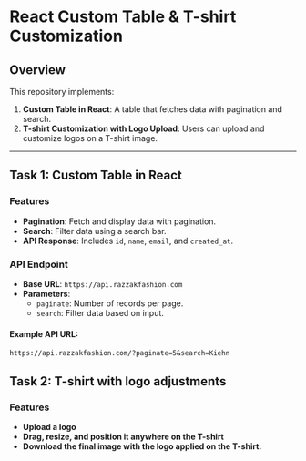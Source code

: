 # React Custom Table & T-shirt Customization

## Overview
This repository implements:
1. **Custom Table in React**: A table that fetches data with pagination and search.
2. **T-shirt Customization with Logo Upload**: Users can upload and customize logos on a T-shirt image.

---

## Task 1: Custom Table in React

### **Features**
- **Pagination**: Fetch and display data with pagination.
- **Search**: Filter data using a search bar.
- **API Response**: Includes `id`, `name`, `email`, and `created_at`.

### **API Endpoint**
- **Base URL**: `https://api.razzakfashion.com`
- **Parameters**:
  - `paginate`: Number of records per page.
  - `search`: Filter data based on input.

#### **Example API URL**:
```https
https://api.razzakfashion.com/?paginate=5&search=Kiehn
```

## Task 2: T-shirt with logo adjustments

### **Features**
- **Upload a logo**
- **Drag, resize, and position it anywhere on the T-shirt**
- **Download the final image with the logo applied on the T-shirt.**

